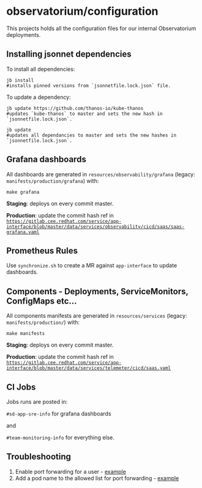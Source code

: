 # observatorium/configuration

This projects holds all the configuration files for our internal Observatorium deployments.

## Installing jsonnet dependencies

To install all dependencies:

```console
jb install
#installs pinned versions from `jsonnetfile.lock.json` file.
```

To update a dependency:

```console
jb update https://github.com/thanos-io/kube-thanos
#updates `kube-thanos` to master and sets the new hash in `jsonnetfile.lock.json`.

jb update
#updates all dependancies to master and sets the new hashes in `jsonnetfile.lock.json`.
```

## Grafana dashboards

All dashboards are generated in `resources/observability/grafana` (legacy: `manifests/production/grafana`) with:

```console
make grafana
```

**Staging**: deploys on every commit master.

**Production**: update the commit hash ref in [`https://gitlab.cee.redhat.com/service/app-interface/blob/master/data/services/observability/cicd/saas/saas-grafana.yaml`](https://gitlab.cee.redhat.com/service/app-interface/blob/master/data/services/observability/cicd/saas/saas-grafana.yaml)

## Prometheus Rules

Use `synchronize.sh` to create a MR against `app-interface` to update dashboards.

## Components - Deployments, ServiceMonitors, ConfigMaps etc...

All components manifests are generated in `resources/services` (legacy: `manifests/production/`) with:

```console
make manifests
```

**Staging**: deploys on every commit master.

**Production**: update the commit hash ref in [`https://gitlab.cee.redhat.com/service/app-interface/blob/master/data/services/telemeter/cicd/saas.yaml`](https://gitlab.cee.redhat.com/service/app-interface/blob/master/data/services/telemeter/cicd/saas.yaml)

## CI Jobs

Jobs runs are posted in:

`#sd-app-sre-info` for grafana dashboards

and

`#team-monitoring-info` for everything else.

## Troubleshooting

1. Enable port forwarding for a user - [example](
https://gitlab.cee.redhat.com/service/app-interface/-/blob/ee91aac666ee39a273332c59ad4bdf7e0f50eeba/data/teams/telemeter/users/fbranczy.yml#L14)
2. Add a pod name to the allowed list for port forwarding - [example](
https://gitlab.cee.redhat.com/service/app-interface/-/blob/ee91aac666ee39a273332c59ad4bdf7e0f50eeba/resources/app-sre/telemeter-production/observatorium-allow-port-forward.role.yaml#L10)
